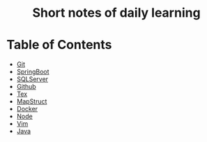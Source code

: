 <div align="center">
  <h1>Short notes of daily learning</h1>
</div>

# Table of Contents

- [Git](./git/README.md)
- [SpringBoot](./spring-boot/README.md)
- [SQLServer](./sql-server/README.md)
- [Github](./github/README.md)
- [Tex](./tex/README.md)
- [MapStruct](./spring-boot/mapstruct/README.md)
- [Docker](./dockermd/README.md)
- [Node](./node/README.md)
- [Vim](./vim/README.md)
- [Java](./java/README.md)

